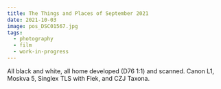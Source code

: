 ```yaml
---
title: The Things and Places of September 2021 
date: 2021-10-03
image: pos_DSC01567.jpg
tags:
  - photography
  - film
  - work-in-progress
---
```


<v-img src="pos_DSC01277.jpg" alt="bar" :dirp="dir"></v-img>
<v-img src="pos_DSC01571.jpg" alt="bar" :dirp="dir"></v-img>
<v-img src="pos_DSC01594.jpg" alt="bar" :dirp="dir"></v-img>
<v-img src="pos_DSC01181.jpg" alt="bar" :dirp="dir"></v-img>
<v-img src="pos_DSC01567.jpg" alt="bar" :dirp="dir"></v-img>

<v-img src="pos_DSC01687.jpg" alt="bar" :dirp="dir"></v-img>
<v-img src="pos_DSC01702.jpg" alt="bar" :dirp="dir"></v-img>

<v-img src="pos_DSC01182.jpg" alt="bar" :dirp="dir"></v-img>
<v-img src="pos_DSC01275.jpg" alt="bar" :dirp="dir"></v-img>
<v-img src="pos_DSC01347.jpg" alt="bar" :dirp="dir"></v-img>
<v-img src="pos_DSC01485.jpg" alt="bar" :dirp="dir"></v-img>
<v-img src="pos_DSC01500.jpg" alt="bar" :dirp="dir"></v-img>
<v-img src="pos_DSC01573.jpg" alt="bar" :dirp="dir"></v-img>
<!--<v-img src="pos_DSC01529.jpg" alt="bar" :dirp="dir"></v-img>-->
<v-img src="pos_DSC01538.jpg" alt="bar" :dirp="dir"></v-img>
<v-img src="pos_DSC01555.jpg" alt="bar" :dirp="dir"></v-img>
<v-img src="pos_DSC01574.jpg" alt="bar" :dirp="dir"></v-img>
<v-img src="pos_DSC01670.jpg" alt="bar" :dirp="dir"></v-img>

<v-img src="pos_DSC01241.jpg" alt="bar" :dirp="dir"></v-img>
<v-img src="pos_DSC01274.jpg" alt="bar" :dirp="dir"></v-img>



All black and white, all home developed (D76 1:1) and scanned.   Canon L1, Moskva 5, Singlex TLS with Flek, and CZJ Taxona.